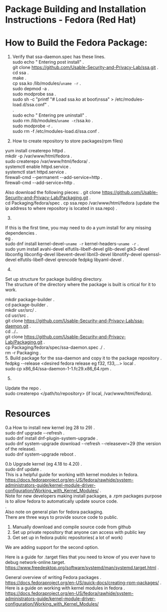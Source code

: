 # Package Building and  Installation Instructions - Fedora (Red Hat)

# How to Build the Fedora Package:

1. Verify that ssa-daemon.spec has these lines.  
sudo echo "  Entering post install"                                                 .                                                 
git clone https://github.com/Usable-Security-and-Privacy-Lab/ssa.git                .   
cd ssa                                                                              .   
make                                                                                .  
cp ssa.ko /lib/modules/`uname -r`                                                   .   
sudo depmod -a                                                                      .  
sudo modprobe ssa                                                                   .   
sudo sh -c "printf \"# Load ssa.ko at boot\nssa\" > /etc/modules-load.d/ssa.conf"   .  
.  
sudo echo "  Entering pre uninstall"    .   
sudo rm /lib/modules/`uname -r`/ssa.ko  .  
sudo modprobe -r                        .  
sudo rm -f /etc/modules-load.d/ssa.conf .  

2. How to create repository to store packages(rpm files) 

yum install createrepo httpd                 .  
mkdir -p /var/www/html/fedora                .  
sudo createrepo /var/www/html/fedora/        .  
systemctl enable httpd.service               .   
systemctl start httpd.service                .  
firewall-cmd --permanent --add-service=http  .  
firewall-cmd --add-service=http              .  

Also download the following pieces:                                                                   .
git clone https://github.com/Usable-Security-and-Privacy-Lab/Packaging.git                            .  
cd Packaging/fedora/spec                                                                              .
cp ssa.repo /var/www/html/fedora (update the ip address to where repository is located in ssa.repo)   .  

3.
If this is the first time, you may need to do a yum install for any missing dependencies              .   
eg                                                                                                    .   
sudo dnf install kernel-devel-`uname -r` kernel-headers-`uname -r`                                    .   
sudo yum install avahi-devel elfutils-libelf-devel glib-devel gtk3-devel libconfig libconfig-devel libevent-devel libnl3-devel libnotify-devel openssl-devel elfutils-libelf-devel qrencode fedpkg libyaml-devel  .          

4.
Set up structure for package building directory.   
The structure of the directory where the package is built is crtical for it to work.  

mkdir package-builder                                                        .  
cd package-builder                                                           .  
mkdir usr/src/                                                               .  
cd usr/src                                                                   .  
git clone https://github.com/Usable-Security-and-Privacy-Lab/ssa-daemon.git  .  
cd ../..    
git clone https://github.com/Usable-Security-and-Privacy-Lab/Packaging.git   .    
cp Packaging/fedora/spec/ssa-daemon.spec ./                                  .  
rm -r Packaging                                                              .   
5.
Build package for the ssa-daemon and copy it to the package repository       .    
fedpkg --release <desired fedora release eg f32, f33,...> local              .  
sudo cp x86_64/ssa-daemon-1-1.fc29.x86_64.rpm <repository>                   .  

5.
Update the repo                                                       .  
sudo createrepo </path/to/repository> (if local, /var/www/html/fedora).   


# Resources
0.a How to install new kernel (eg 28 to 29) .  
sudo dnf upgrade --refresh                  .  
sudo dnf install dnf-plugin-system-upgrade  .  
sudo dnf system-upgrade download --refresh --releasever=29 (the version of the release).  
sudo dnf system-upgrade reboot              .  

0.b Upgrade kernel (eg 4.18 to 4.20)        .  
sudo dnf update                             .  
This is a helpful guide for working with kernel modules in fedora.  
 https://docs.fedoraproject.org/en-US/fedora/rawhide/system-administrators-guide/kernel-module-driver-configuration/Working_with_Kernel_Modules/
.  
Note for new developers making install packages, a .rpm packages purpose is to allow fedora to automatically update source code.  
.  
Also note on general plan for fedora packaging.  
There are three ways to provide source code to public.  

1. Manually download and compile source code from github
2. Set up private repository that anyone can access with public key
3. Get set up in fedora public repositories( a lot of work)

We are adding support for the second option.   

Here is a guide for .target files that you need to know of you ever have to debug network-online.target.    
https://www.freedesktop.org/software/systemd/man/systemd.target.html  .  

General overview of writing Fedora packages   .  
https://docs.fedoraproject.org/en-US/quick-docs/creating-rpm-packages/ .  
Here is a guide on working with kernel modules in fedora   .  
https://docs.fedoraproject.org/en-US/fedora/rawhide/system-administrators-guide/kernel-module-driver-configuration/Working_with_Kernel_Modules/

